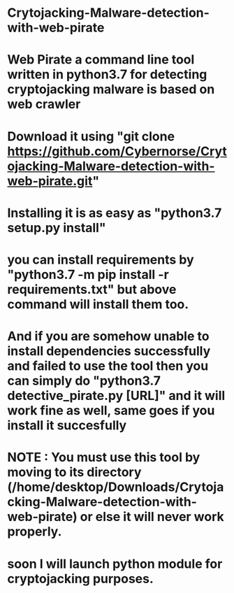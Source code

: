 # Crytojacking-Malware-detection-with-web-pirate
# Web Pirate a command line tool written in python3.7 for detecting cryptojacking malware is based on web crawler
# Download it using "git clone https://github.com/Cybernorse/Crytojacking-Malware-detection-with-web-pirate.git"
# Installing it is as easy as "python3.7 setup.py install" 
# you can install requirements by "python3.7 -m pip install -r requirements.txt" but above command will install them too.
# And if you are somehow unable to install dependencies successfully and failed to use the tool then you can simply do "python3.7 detective_pirate.py [URL]" and it will work fine as well, same goes if you install it succesfully 
# NOTE : You must use this tool by moving to its directory (/home/desktop/Downloads/Crytojacking-Malware-detection-with-web-pirate) or else it will never work properly.
# soon I will launch python module for cryptojacking purposes.

